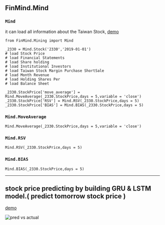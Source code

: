 
## FinMind.Mind

### `Mind`
it can load all information about the Taiwan Stock, [demo](https://github.com/linsamtw/FinMind/blob/master/Mining/demo.py)

	from FinMind.Mining import Mind

	_2330 = Mind.Stock('2330','2019-01-01')
	# load Stock Price
	# load Financial Statements
	# load Share holding
	# load Institutional Investors
	# load Taiwan Stock Margin Purchase ShortSale
	# load Month Revenue
	# load Holding Shares Per
	# load Balance Sheet

	_2330.StockPrice['move_average'] = Mind.MoveAverage(_2330.StockPrice,days = 5,variable = 'close')
	_2330.StockPrice['RSV'] = Mind.RSV(_2330.StockPrice,days = 5)
	_2330.StockPrice['BIAS'] = Mind.BIAS(_2330.StockPrice,days = 5)

### `Mind.MoveAverage`
		
	Mind.MoveAverage(_2330.StockPrice,days = 5,variable = 'close')
		
### `Mind.RSV`
	
	Mind.RSV(_2330.StockPrice,days = 5)
	
### `Mind.BIAS`
	
	Mind.BIAS(_2330.StockPrice,days = 5)

--------------------------




## stock price predicting by building GRU & LSTM model.( predict tomorrow stock price )

[demo](https://github.com/linsamtw/FinMind/blob/master/Mining/GRU_LSTM_demo.py)

![pred vs actual](https://github.com/linsamtw/FinMind/blob/master/Mining/GRE_LSTM.png)
